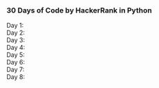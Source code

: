 ### 30 Days of Code by HackerRank in Python
Day 1:<br>
Day 2:<br>
Day 3:<br>
Day 4:<br>
Day 5:<br>
Day 6:<br>
Day 7:<br>
Day 8:<br>
